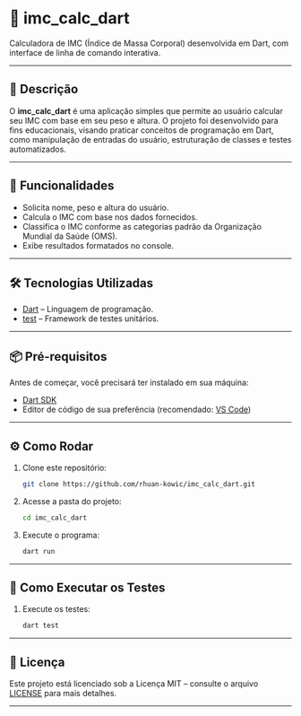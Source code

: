 
# 🧮 imc\_calc\_dart

Calculadora de IMC (Índice de Massa Corporal) desenvolvida em Dart, com interface de linha de comando interativa.

---

## 📌 Descrição

O **imc\_calc\_dart** é uma aplicação simples que permite ao usuário calcular seu IMC com base em seu peso e altura. O projeto foi desenvolvido para fins educacionais, visando praticar conceitos de programação em Dart, como manipulação de entradas do usuário, estruturação de classes e testes automatizados.

---

## 🚀 Funcionalidades

* Solicita nome, peso e altura do usuário.
* Calcula o IMC com base nos dados fornecidos.
* Classifica o IMC conforme as categorias padrão da Organização Mundial da Saúde (OMS).
* Exibe resultados formatados no console.

---

## 🛠 Tecnologias Utilizadas

* [Dart](https://dart.dev/) – Linguagem de programação.
* [test](https://pub.dev/packages/test) – Framework de testes unitários.

---

## 📦 Pré-requisitos

Antes de começar, você precisará ter instalado em sua máquina:

* [Dart SDK](https://dart.dev/get-dart)
* Editor de código de sua preferência (recomendado: [VS Code](https://code.visualstudio.com/))

---

## ⚙️ Como Rodar

1. Clone este repositório:

   ```bash
   git clone https://github.com/rhuan-kowic/imc_calc_dart.git
   ```

2. Acesse a pasta do projeto:

   ```bash
   cd imc_calc_dart
   ```

3. Execute o programa:

   ```bash
   dart run
   ```

---

## 🧪 Como Executar os Testes

1. Execute os testes:

   ```bash
   dart test
   ```

---

## 📝 Licença

Este projeto está licenciado sob a Licença MIT – consulte o arquivo [LICENSE](LICENSE) para mais detalhes.

---
